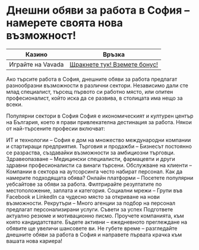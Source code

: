 # Днешни обяви за работа в София – намерете своята нова възможност!
| Казино                   | Връзка                                                                                         |
|--------------------------|------------------------------------------------------------------------------------------------|
| Играйте на Vavada        | [Щракнете тук! Вземете бонус!](https://partnervavadarv.com/?promo=664c53c2-c126-47df-a9b6-e93726155fae&target=register) |

Ако търсите работа в София, днешните обяви за работа предлагат разнообразни възможности в различни сектори. Независимо дали сте млад специалист, търсещ първото си работно място, или опитен професионалист, който иска да се развива, в столицата има нещо за всеки.

Популярни сектори в София
София е икономическият и културен център на България, което я прави привлекателна дестинация за работа. Някои от най-търсените професии включват:

ИТ и технологии – София е дом на множество международни компании и стартиращи предприятия.
Търговия и продажби – Бизнесът постоянно се разраства, създавайки възможности за амбициозни търговци.
Здравеопазване – Медицински специалисти, фармацевти и други здравни професионалисти са винаги търсени.
Обслужване на клиенти – Компании в сектора на аутсорсинга често набират персонал.
Как да намерите подходящата обява?
Онлайн платформи – Посетете популярни уебсайтове за обяви за работа. Филтрирайте резултатите по местоположение, заплата и категория.
Социални мрежи – Групи във Facebook и LinkedIn са чудесно място за откриване на нови възможности.
Рекрутъри – Много агенции за подбор на персонал предлагат персонализирани услуги.
Съвети за успех
Подгответе актуално резюме и мотивационно писмо.
Проучете компанията, към която кандидатствате.
Бъдете активни – ежедневното преглеждане на обявите ще увеличи шансовете ви.
Не губете време – разгледайте днешните обяви за работа в София и направете първата крачка към вашата нова кариера!

